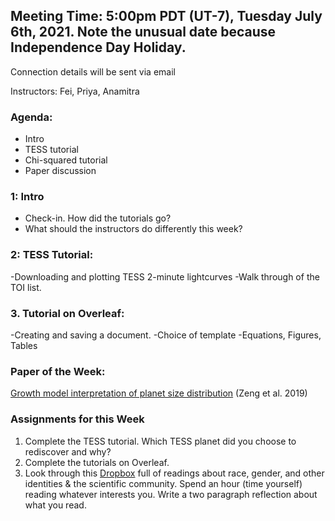 ## Meeting Time: 5:00pm PDT (UT-7), Tuesday July 6th, 2021. Note the unusual date because Independence Day Holiday.
Connection details will be sent via email

Instructors: Fei, Priya, Anamitra

### Agenda:
* Intro
* TESS tutorial
* Chi-squared tutorial
* Paper discussion

### 1: Intro
- Check-in. How did the tutorials go?
- What should the instructors do differently this week?

### 2: TESS Tutorial:
-Downloading and plotting TESS 2-minute lightcurves
-Walk through of the TOI list.

### 3. Tutorial on Overleaf:
-Creating and saving a document.
-Choice of template
-Equations, Figures, Tables


### Paper of the Week:
[Growth model interpretation of planet size distribution](https://drive.google.com/file/d/1dSFWhcip5TK61KJ6jm-whv3R7cEWgP57/view?usp=sharing) (Zeng et al. 2019)

### Assignments for this Week

1. Complete the TESS tutorial. Which TESS planet did you choose to rediscover and why?
2. Complete the tutorials on Overleaf.
3. Look through this [Dropbox](https://www.dropbox.com/sh/jkslarj06iuvq2e/AAB5PENEy83B5rHihd2x9nEQa?dl=0) full of readings about race, gender, and other identities & the scientific community. Spend an hour (time yourself) reading whatever interests you. Write a two paragraph reflection about what you read.
